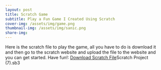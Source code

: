 ```yaml
---
layout: post 
title: Scratch Game
subtitle: Play a Fun Game I Created Using Scratch  
cover-img: /assets/img/game.png
thumbnail-img: /assets/img/sanic.png
share-img:
---
```

Here is the scratch file to play the game, all you have to do is download it and then go to the scratch website and upload the file to the website and you can get started. Have fun!:
 <a href="/project3theme/assets/img/Scratch Project (7).sb3" download>Download Scratch File</a>Scratch Project (7).sb3
